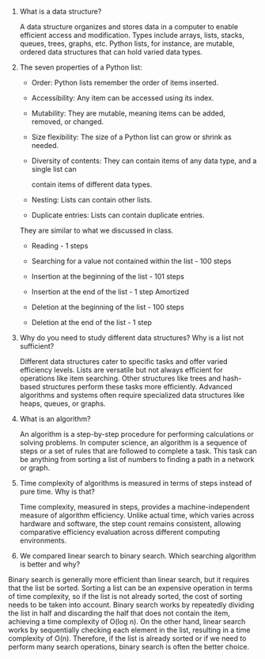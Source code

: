 
1.  What is a data structure?
    
    A data structure organizes and stores data in a computer to enable efficient access and modification. Types include arrays, lists, stacks, queues, trees, graphs, etc. Python lists, for instance, are mutable, ordered data structures that can hold varied data types.
    
2.  The seven properties of a Python list:
    
    -   Order: Python lists remember the order of items inserted.
        
    -   Accessibility: Any item can be accessed using its index.
        
    -   Mutability: They are mutable, meaning items can be added, removed, or changed.
        
    -   Size flexibility: The size of a Python list can grow or shrink as needed.
        
    -   Diversity of contents: They can contain items of any data type, and a single list can
        
        contain items of different data types.
        
    -   Nesting: Lists can contain other lists.
        
    -   Duplicate entries: Lists can contain duplicate entries.
        
    They are similar to what we discussed in class.
        
    
    -   Reading - 1 steps
        
    -   Searching for a value not contained within the list - 100 steps
        
    -   Insertion at the beginning of the list - 101 steps
        
    -   Insertion at the end of the list - 1 step Amortized
        
    -   Deletion at the beginning of the list - 100 steps
        
    -   Deletion at the end of the list - 1 step
        
3.  Why do you need to study different data structures? Why is a list not sufficient?
    
    Different data structures cater to specific tasks and offer varied efficiency levels. Lists are versatile but not always efficient for operations like item searching. Other structures like trees and hash-based structures perform these tasks more efficiently. Advanced algorithms and systems often require specialized data structures like heaps, queues, or graphs.
    
4.  What is an algorithm?
    
    An algorithm is a step-by-step procedure for performing calculations or solving problems. In computer science, an algorithm is a sequence of steps or a set of rules that are followed to complete a task. This task can be anything from sorting a list of numbers to finding a path in a network or graph.
    
5.  Time complexity of algorithms is measured in terms of steps instead of pure time. Why is that?
    
    Time complexity, measured in steps, provides a machine-independent measure of algorithm efficiency. Unlike actual time, which varies across hardware and software, the step count remains consistent, allowing comparative efficiency evaluation across different computing environments.
    

6. We compared linear search to binary search. Which searching algorithm is better and why?

Binary search is generally more efficient than linear search, but it requires that the list be sorted. Sorting a list can be an expensive operation in terms of time complexity, so if the list is not already sorted, the cost of sorting needs to be taken into account. Binary search works by repeatedly dividing the list in half and discarding the half that does not contain the item, achieving a time complexity of O(log n). On the other hand, linear search works by sequentially checking each element in the list, resulting in a time complexity of O(n). Therefore, if the list is already sorted or if we need to perform many search operations, binary search is often the better choice.
